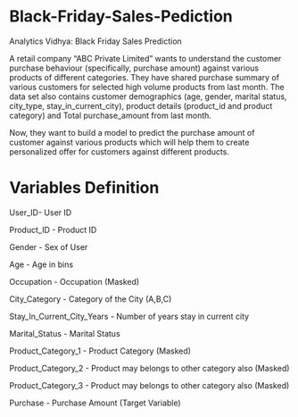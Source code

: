 # Black-Friday-Sales-Pediction

Analytics Vidhya: Black Friday Sales Prediction

A retail company “ABC Private Limited” wants to understand the customer purchase behaviour (specifically, purchase amount) against various products of different categories. They have shared purchase summary of various customers for selected high volume products from last month. The data set also contains customer demographics (age, gender, marital status, city_type, stay_in_current_city), product details (product_id and product category) and Total purchase_amount from last month.

Now, they want to build a model to predict the purchase amount of customer against various products which will help them to create personalized offer for customers against different products.

# Variables Definition

User_ID- User ID

Product_ID - Product ID

Gender - Sex of User

Age - Age in bins

Occupation - Occupation (Masked)

City_Category - Category of the City (A,B,C)

Stay_In_Current_City_Years - Number of years stay in current city

Marital_Status - Marital Status

Product_Category_1 - Product Category (Masked)

Product_Category_2 - Product may belongs to other category also (Masked)

Product_Category_3 - Product may belongs to other category also (Masked)

Purchase - Purchase Amount (Target Variable)
